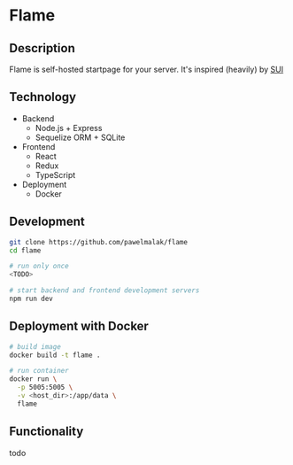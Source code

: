 # Flame

## Description
Flame is self-hosted startpage for your server. It's inspired (heavily) by [SUI](https://github.com/jeroenpardon/sui)

## Technology
- Backend
  - Node.js + Express
  - Sequelize ORM + SQLite
- Frontend
  - React
  - Redux
  - TypeScript
- Deployment
  - Docker

## Development
```sh
git clone https://github.com/pawelmalak/flame
cd flame

# run only once
<TODO>

# start backend and frontend development servers
npm run dev
```

## Deployment with Docker
```sh
# build image
docker build -t flame .

# run container
docker run \
  -p 5005:5005 \
  -v <host_dir>:/app/data \
  flame
```

## Functionality
todo